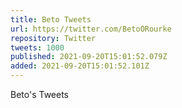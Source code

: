 ```yaml
---
title: Beto Tweets
url: https://twitter.com/BetoORourke
repository: Twitter
tweets: 1000
published: 2021-09-20T15:01:52.079Z
added: 2021-09-20T15:01:52.101Z
---
```

Beto's Tweets